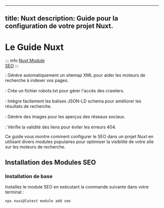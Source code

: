 <!-- Translated on 15/04/2025 -->

---
title: Nuxt
description: Guide pour la configuration de votre projet Nuxt.
---

# Le Guide Nuxt

::: info
[Nuxt Module](https://nuxt.com/modules/seo)<br>
[SEO](https://nuxtseo.com/)
:::

<Badge type="tip" text="@nuxtjs/sitemap" /> : Génère automatiquement un sitemap XML pour aider les moteurs de recherche à indexer vos pages.
<br>
<br>
<Badge type="tip" text="@nuxtjs/robots" /> : Crée un fichier robots.txt pour gérer l'accès des crawlers.
<br>
<br>
<Badge type="tip" text="nuxt-schema-org" /> : Intègre facilement les balises JSON-LD schema pour améliorer les résultats de recherche.
<br>
<br>
<Badge type="tip" text="nuxt-og-image" /> : Génère des images pour les aperçus des réseaux sociaux.
<br>
<br>
<Badge type="tip" text="nuxt-link-checker" /> : Vérifie la validité des liens pour éviter les erreurs 404.
<br>

Ce guide vous montre comment configurer le SEO dans un projet Nuxt en utilisant divers modules populaires pour optimiser la visibilité de votre site sur les moteurs de recherche.

## Installation des Modules SEO

### Installation de base

Installez le module SEO en exécutant la commande suivante dans votre terminal :

```sh
npx nuxi@latest module add seo
```
